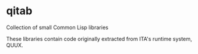 qitab
=====

Collection of small Common Lisp libraries

These libraries contain code originally extracted from ITA's runtime system, QUUX.
